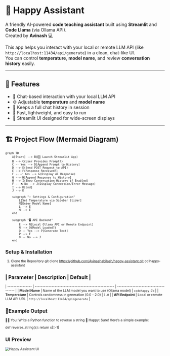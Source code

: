 # 🤖 Happy Assistant

A friendly AI-powered **code teaching assistant** built using **Streamlit** and **Code Llama** (via Ollama API).  
Created by **Avinash** 💻

This app helps you interact with your local or remote LLM API (like `http://localhost:11434/api/generate`) in a clean, chat-like UI.  
You can control **temperature**, **model name**, and review **conversation history** easily.

---

## 🌟 Features

- 🧠 Chat-based interaction with your local LLM API  
- ⚙️ Adjustable **temperature** and **model name**  
- 💬 Keeps a full chat history in session  
- 🚀 Fast, lightweight, and easy to run  
- 🎨 Streamlit UI designed for wide-screen displays  

---
## 🏗️ Project Flow (Mermaid Diagram)

<div style="zoom: 0.75; transform-origin: top left;">

```mermaid
graph TD
    A[Start] --> B(1️⃣ Launch Streamlit App)
    B --> C{User Provides Prompt?}
    C -- Yes --> D[Append Prompt to History]
    D --> E(Send POST Request to API)
    E --> F{Response Received?}
    F -- ✅ Yes --> G(Display AI Response)
    G --> H[Append Response to History]
    H --> I(Show Conversation History if Enabled)
    F -- ❌ No --> J(Display Connection/Error Message)
    I --> K[End]
    J --> K

    subgraph "💡 Settings & Configuration"
        L[Set Temperature via Sidebar Slider]
        M[Enter Model Name]
        L --> E
        M --> E
    end

    subgraph "🖥️ API Backend"
        E --> N[Local Ollama API or Remote Endpoint]
        N --> O{Model Loaded?}
        O -- Yes --> P[Generate Text]
        P --> F
        O -- No --> J
    end
```
## Setup & Installation
1. Clone the Repository
git clone https://github.com/Avinashabilash/happy-assistant.git
cd happy-assistant

## | Parameter        | Description                                          | Default                               |
   | ---------------- | ---------------------------------------------------- | ------------------------------------- |
   | **Model Name**   | Name of the LLM model you want to use (Ollama model) | `codehappy:7b`                        |
   | **Temperature**  | Controls randomness in generation (0.0 - 2.0)        | `1.0`                                 |
   | **API Endpoint** | Local or remote LLM API URL                          | `http://localhost:11434/api/generate` |

## 🧩Example Output
🧑‍💻 You: Write a Python function to reverse a string
🤖 Happy: Sure! Here’s a simple example:

def reverse_string(s):
    return s[::-1]

    
## UI Preview 
![Happy Assistant UI](./screenshot.png)
